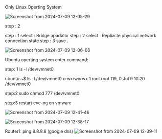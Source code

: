 Only Linux Operting System

![Screenshot from 2024-07-09 12-05-29](https://github.com/joyson04/eve-ng-connect-real-network/assets/113278417/fdbb5c1c-d857-4a94-87a1-9547ebd82825)

step : 2
  
  step : 1 
    select : Bridge apadator
  step : 2 
    select : Repliacte physical  network connection state
  step : 3
     save .
     
![Screenshot from 2024-07-09 12-06-06](https://github.com/joyson04/eve-ng-connect-real-network/assets/113278417/73342875-6171-47f3-8ace-8024db1305d7)

Ubuntu operting system enter command:

step: 1
ls -l /dev/vmnet0

ubuntu:~$ ls -l /dev/vmnet0
crwxrwxrwx 1 root root 119, 0 Jul  9 10:20 /dev/vmnet0

step:2 
sudo chmod 777  /dev/vmnet0

step:3 
restart eve-ng on vmware

![Screenshot from 2024-07-09 12-41-46](https://github.com/joyson04/eve-ng-connect-real-network/assets/113278417/2eec27e1-1fe5-4688-9cdc-2927c08b43a1)


![Screenshot from 2024-07-09 12-38-17](https://github.com/joyson04/eve-ng-connect-real-network/assets/113278417/37cf2625-8299-414f-8d6f-c37e1c468a86)

Router1:
  ping 8.8.8.8 (google dns)
![Screenshot from 2024-07-09 12-39-11](https://github.com/joyson04/eve-ng-connect-real-network/assets/113278417/7f33ef69-ea1b-41a6-a040-52a9c407a78e)
